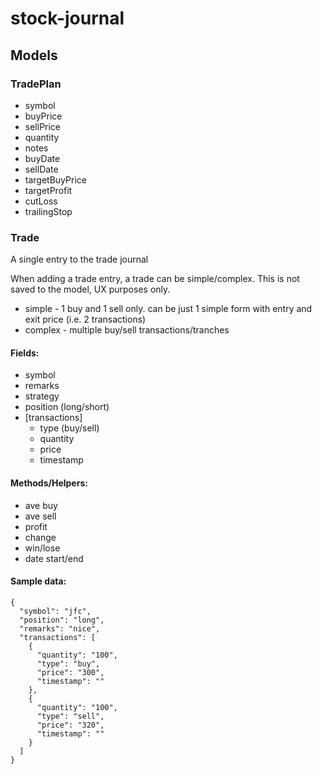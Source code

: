 # stock-journal

## Models

### TradePlan
- symbol
- buyPrice
- sellPrice
- quantity
- notes
- buyDate
- sellDate
- targetBuyPrice
- targetProfit
- cutLoss
- trailingStop

### Trade

A single entry to the trade journal

When adding a trade entry, a trade can be simple/complex. This is not saved to the model, UX purposes only.
- simple - 1 buy and 1 sell only. can be just 1 simple form with entry and exit price (i.e. 2 transactions)
- complex - multiple buy/sell transactions/tranches

#### Fields:

- symbol
- remarks
- strategy
- position (long/short)
- [transactions]
	- type (buy/sell)
	- quantity
	- price
	- timestamp

#### Methods/Helpers:

- ave buy
- ave sell
- profit
- change
- win/lose
- date start/end

#### Sample data:

```
{
  "symbol": "jfc",
  "position": "long",
  "remarks": "nice",
  "transactions": [
    {
      "quantity": "100",
      "type": "buy",
      "price": "300",
      "timestamp": ""
    },
    {
      "quantity": "100",
      "type": "sell",
      "price": "320",
      "timestamp": ""
    }
  ]
}
```